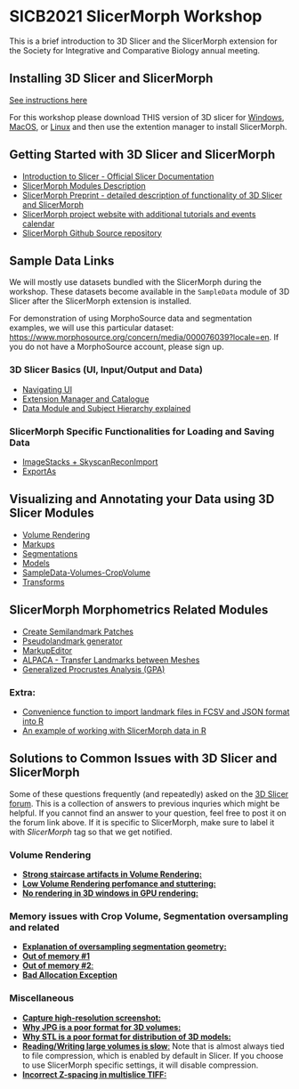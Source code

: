 # SICB2021 SlicerMorph Workshop
This is a brief introduction to 3D Slicer and the SlicerMorph extension for the Society for Integrative and Comparative Biology annual meeting. 

## Installing 3D Slicer and SlicerMorph
[See instructions here](https://github.com/SlicerMorph/SlicerMorph#installation)

For this workshop please download THIS version of 3D slicer for [Windows](https://download.slicer.org/bitstream/1428488), [MacOS](https://download.slicer.org/bitstream/1428525), or [Linux](https://download.slicer.org/bitstream/1429054) and then use the extention manager to install SlicerMorph. 

## Getting Started with 3D Slicer and SlicerMorph

* [Introduction to Slicer - Official Slicer Documentation](https://slicer.readthedocs.io/en/latest/user_guide/getting_started.html)
* [SlicerMorph Modules Description](https://github.com/SlicerMorph/SlicerMorph#module-descriptions)
* [SlicerMorph Preprint - detailed description of functionality of 3D Slicer and SlicerMorph](https://www.biorxiv.org/content/10.1101/2020.11.09.374926v1)
* [SlicerMorph project website with additional tutorials and events calendar](http://SlicerMorph.org)
* [SlicerMorph Github Source repository](https://github.com/SlicerMorph/SlicerMorph)

## Sample Data Links
We will mostly use datasets bundled with the SlicerMorph during the workshop. These datasets become available in the `SampleData` module of 3D Slicer after the SlicerMorph extension is installed. 

For demonstration of using MorphoSource data and segmentation examples, we will use this particular dataset: https://www.morphosource.org/concern/media/000076039?locale=en. If you do not have a MorphoSource account, please sign up. 

### 3D Slicer Basics (UI, Input/Output and Data) 
*	[Navigating UI](https://slicer.readthedocs.io/en/latest/user_guide/user_interface.html)
* [Extension Manager and Catalogue](https://slicer.readthedocs.io/en/latest/user_guide/getting_started.html#extensions)
* [Data Module and Subject Hierarchy explained](https://slicer.readthedocs.io/en/latest/user_guide/modules/data.html)

### SlicerMorph Specific Functionalities for Loading and Saving Data
* [ImageStacks + SkyscanReconImport](https://github.com/SlicerMorph/S_2020/blob/master/Day_1/ImageStacks/ImageStacks.md)
* [ExportAs](https://github.com/SlicerMorph/S_2020/blob/master/Day_1/ExportAs/ExportAs.md)

## Visualizing and Annotating your Data using 3D Slicer Modules

*	[Volume Rendering](https://github.com/SlicerMorph/S_2020/blob/master/Day_2/VolumeRendering/VolumeRendering.md)
*	[Markups](https://github.com/SlicerMorph/S_2020/blob/master/Day_2/Markups/Markups.md)
* [Segmentations](https://github.com/SlicerMorph/S_2020/blob/master/Day_2/Segmentation/Segmentation.md)
*	[Models](https://github.com/SlicerMorph/S_2020/blob/master/Day_1/Models/Models.md) 
*	[SampleData-Volumes-CropVolume](https://github.com/SlicerMorph/S_2020/blob/master/Day_1/CropVolume/CropVolume_and_Volumes.md)
*	[Transforms](https://github.com/SlicerMorph/S_2020/blob/master/Day_1/Transforms/Transforms.md)

## SlicerMorph Morphometrics Related Modules

* [Create Semilandmark Patches](https://github.com/SlicerMorph/S_2020/blob/master/Day_3/Patch-based_semiLMs/Patch-based_semiLMs.md)
* [Pseudolandmark generator](https://github.com/SlicerMorph/S_2020/blob/master/Day_3/PseudoLMGenerator/PseudoLMGenerator.md)
* [MarkupEditor](https://github.com/SlicerMorph/S_2020/blob/master/Day_3/MarkupEditor/MarkupEditor.md)
* [ALPACA - Transfer Landmarks between Meshes](https://github.com/SlicerMorph/S_2020/blob/master/Lab_ALPACA/README.md)
*	[Generalized Procrustes Analysis (GPA)](https://github.com/SlicerMorph/S_2020/blob/master/Day_3/GPA/GPA.md)

### Extra:
* [Convenience function to import landmark files in FCSV and JSON format into R](https://github.com/muratmaga/SlicerMorph_Rexamples) 
* [An example of working with SlicerMorph data in R](https://github.com/muratmaga/SlicerMorph_Rexamples/blob/main/geomorph_regression.R)


## Solutions to Common Issues with 3D Slicer and SlicerMorph

Some of these questions frequently (and repeatedly) asked on the [3D Slicer forum](https://discourse.slicer.org). This is a collection of answers to previous inquries which might be helpful. If you cannot find an answer to your question, feel free to post it on the forum link above. If it is specific to SlicerMorph, make sure to label it with _SlicerMorph_ tag so that we get notified. 

### Volume Rendering 
* [**Strong staircase artifacts in Volume Rendering:**](https://discourse.slicer.org/t/volume-rendering-staircase-artifacts/14666)
* [**Low Volume Rendering perfomance and stuttering:**](https://discourse.slicer.org/t/pixelated-3d-view-in-volume-rendering/15605/6?u=muratmaga)
* [**No rendering in 3D windows in GPU rendering:**](https://discourse.slicer.org/t/hardware-suggestion-and-graphic-cards-ubuntu-or-macos/14348/6?u=muratmaga)

### Memory issues with Crop Volume, Segmentation oversampling and related
* [**Explanation of oversampling segmentation geometry:**](https://discourse.slicer.org/t/increasing-segmentation-resolution/15939/3)
* [**Out of memory #1**](https://discourse.slicer.org/t/computer-slows-down-after-volume-is-oversampled/15743/6?u=muratmaga)
* [**Out of memory #2**:](https://discourse.slicer.org/t/limitation-in-increasing-the-resolution-in-crop-volume-module/9621/2)
* [**Bad Allocation Exception**](https://discourse.slicer.org/t/bad-allocation-exception/12172)

### Miscellaneous
* [**Capture high-resolution screenshot:**](https://discourse.slicer.org/t/higher-resolution-for-screen-captures-of-3d-view/8880/20)
* [**Why JPG is a poor format for 3D volumes:**](https://discourse.slicer.org/t/error-when-saving-labelmap-to-jpg/11630)
* [**Why STL is a poor format for distribution of 3D models:**](https://discourse.slicer.org/t/beware-of-the-stl-file-format/7642/18)
* [**Reading/Writing large volumes is slow**:](https://discourse.slicer.org/t/can-slicer-utilise-multiple-cores-on-linux/9240)
Note that is almost always tied to file compression, which is enabled by default in Slicer. If you choose to use SlicerMorph specific settings, it will disable compression. 
* [**Incorrect Z-spacing in multislice TIFF:**](https://discourse.slicer.org/t/saggital-and-coronal-view-are-distorted-stretched-out/6868)
